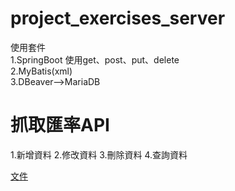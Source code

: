 # project_exercises_server
使用套件
<br>
1.SpringBoot
使用get、post、put、delete
<br>
2.MyBatis(xml)
<br>
3.DBeaver-->MariaDB

# 抓取匯率API
1.新增資料
2.修改資料
3.刪除資料
4.查詢資料

[文件](https://github.com/LifanC/project_exercises_document)
